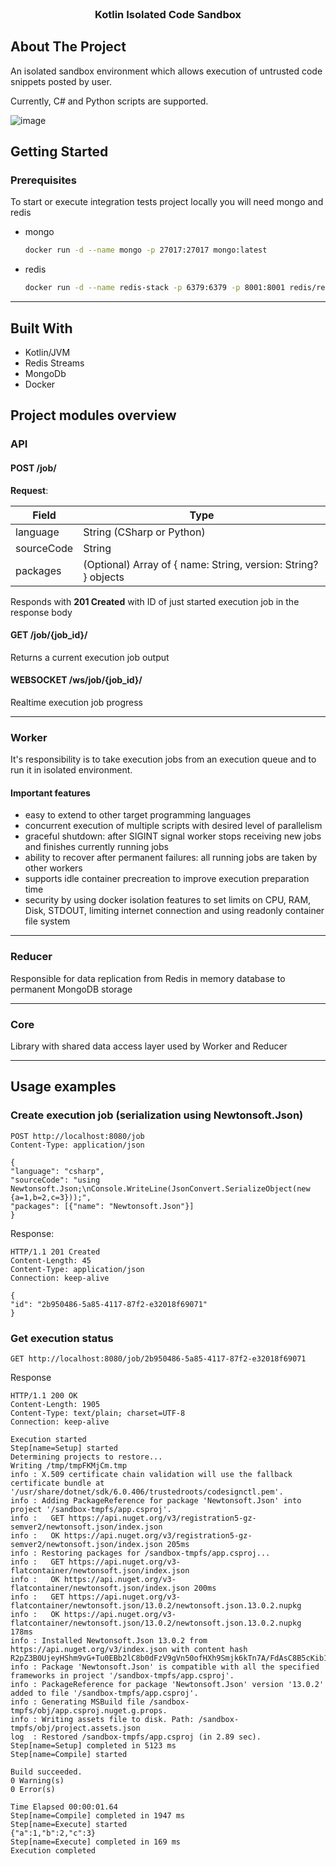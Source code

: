 
<br />
<div align="center">
  <h3 align="center">Kotlin Isolated Code Sandbox</h3>
</div>


<!-- ABOUT THE PROJECT -->
## About The Project

An isolated sandbox environment which allows execution of untrusted code snippets posted by user.

Currently, C# and Python scripts are supported.

![image](https://user-images.githubusercontent.com/9516149/222988729-12c2b6d9-adff-4f92-b2f5-6ff0d91ed4ed.png)


<!-- GETTING STARTED -->
## Getting Started

### Prerequisites

To start or execute integration tests project locally you will need mongo and redis
* mongo
  ```sh
  docker run -d --name mongo -p 27017:27017 mongo:latest
  ```
* redis
  ```sh
  docker run -d --name redis-stack -p 6379:6379 -p 8001:8001 redis/redis-stack:latest
  ```
---
## Built With

* Kotlin/JVM
* Redis Streams
* MongoDb
* Docker

## Project modules overview
### API
#### POST /job/
**Request**:

| Field      | Type                                                           |
|------------|----------------------------------------------------------------|
| language   | String (CSharp or Python)                                      |
| sourceCode | String                                                         |
| packages   | (Optional) Array of { name: String, version: String? } objects |

Responds with **201 Created** with ID of just started execution job in the response body
#### GET /job/{job_id}/
Returns a current execution job output 

#### WEBSOCKET /ws/job/{job_id}/
Realtime execution job progress

---

### Worker
It's responsibility is to take execution jobs from an execution queue and to run it in isolated environment.

#### Important features
* easy to extend to other target programming languages
* concurrent execution of multiple scripts with desired level of parallelism
* graceful shutdown: after SIGINT signal worker stops receiving new jobs and finishes currently running jobs
* ability to recover after permanent failures: all running jobs are taken by other workers
* supports idle container precreation to improve execution preparation time
* security by using docker isolation features to set limits on CPU, RAM, Disk, STDOUT, limiting internet connection and using readonly container file system

---

### Reducer
Responsible for data replication from Redis in memory database to permanent MongoDB storage

---

### Core 
Library with shared data access layer used by Worker and Reducer

---

## Usage examples
### Create execution job (serialization using Newtonsoft.Json)

```
POST http://localhost:8080/job
Content-Type: application/json

{
"language": "csharp",
"sourceCode": "using Newtonsoft.Json;\nConsole.WriteLine(JsonConvert.SerializeObject(new {a=1,b=2,c=3}));",
"packages": [{"name": "Newtonsoft.Json"}]
}
 ```
Response:
 ```
HTTP/1.1 201 Created
Content-Length: 45
Content-Type: application/json
Connection: keep-alive

{
"id": "2b950486-5a85-4117-87f2-e32018f69071"
}
 ```

### Get execution status
```
GET http://localhost:8080/job/2b950486-5a85-4117-87f2-e32018f69071
```
Response
```
HTTP/1.1 200 OK
Content-Length: 1905
Content-Type: text/plain; charset=UTF-8
Connection: keep-alive

Execution started
Step[name=Setup] started
Determining projects to restore...
Writing /tmp/tmpFKMjCm.tmp
info : X.509 certificate chain validation will use the fallback certificate bundle at '/usr/share/dotnet/sdk/6.0.406/trustedroots/codesignctl.pem'.
info : Adding PackageReference for package 'Newtonsoft.Json' into project '/sandbox-tmpfs/app.csproj'.
info :   GET https://api.nuget.org/v3/registration5-gz-semver2/newtonsoft.json/index.json
info :   OK https://api.nuget.org/v3/registration5-gz-semver2/newtonsoft.json/index.json 205ms
info : Restoring packages for /sandbox-tmpfs/app.csproj...
info :   GET https://api.nuget.org/v3-flatcontainer/newtonsoft.json/index.json
info :   OK https://api.nuget.org/v3-flatcontainer/newtonsoft.json/index.json 200ms
info :   GET https://api.nuget.org/v3-flatcontainer/newtonsoft.json/13.0.2/newtonsoft.json.13.0.2.nupkg
info :   OK https://api.nuget.org/v3-flatcontainer/newtonsoft.json/13.0.2/newtonsoft.json.13.0.2.nupkg 178ms
info : Installed Newtonsoft.Json 13.0.2 from https://api.nuget.org/v3/index.json with content hash R2pZ3B0UjeyHShm9vG+Tu0EBb2lC8b0dFzV9gVn50ofHXh9Smjk6kTn7A/FdAsC8B5cKib1OnGYOXxRBz5XQDg==.
info : Package 'Newtonsoft.Json' is compatible with all the specified frameworks in project '/sandbox-tmpfs/app.csproj'.
info : PackageReference for package 'Newtonsoft.Json' version '13.0.2' added to file '/sandbox-tmpfs/app.csproj'.
info : Generating MSBuild file /sandbox-tmpfs/obj/app.csproj.nuget.g.props.
info : Writing assets file to disk. Path: /sandbox-tmpfs/obj/project.assets.json
log  : Restored /sandbox-tmpfs/app.csproj (in 2.89 sec).
Step[name=Setup] completed in 5123 ms
Step[name=Compile] started

Build succeeded.
0 Warning(s)
0 Error(s)

Time Elapsed 00:00:01.64
Step[name=Compile] completed in 1947 ms
Step[name=Execute] started
{"a":1,"b":2,"c":3}
Step[name=Execute] completed in 169 ms
Execution completed
```